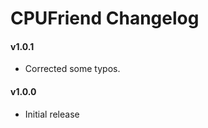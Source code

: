 CPUFriend Changelog
===================

#### v1.0.1
- Corrected some typos.

#### v1.0.0
- Initial release
